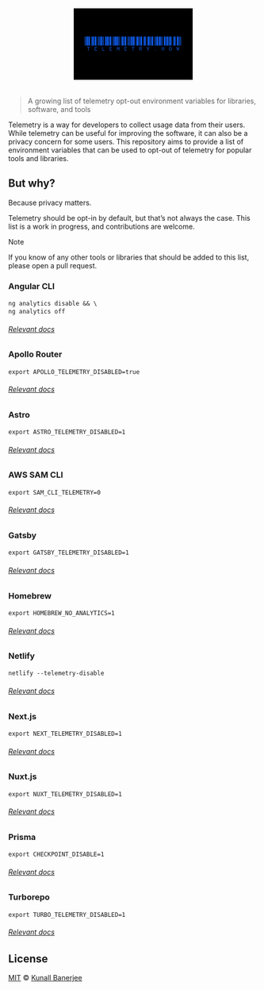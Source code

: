 <a href="https://github.com/yeskunall/telemetry.how">
<div align="center">
    <br />
    <br />
  <img src=".github/assets/banner.png" width="240" />
    <br />
    <br />
</div>
</a>

> A growing list of telemetry opt-out environment variables for libraries, software, and tools

Telemetry is a way for developers to collect usage data from their users. While telemetry can be useful for improving the software, it can also be a privacy concern for some users. This repository aims to provide a list of environment variables that can be used to opt-out of telemetry for popular tools and libraries.

## But why?

Because privacy matters.

Telemetry should be opt-in by default, but that’s not always the case. This list is a work in progress, and contributions are welcome.

> [!NOTE]
> If you know of any other tools or libraries that should be added to this list, please open a pull request.

### Angular CLI

```shell
ng analytics disable && \
ng analytics off
```

###### [Relevant docs](https://angular.io/cli/analytics#disable)

### Apollo Router

```shell
export APOLLO_TELEMETRY_DISABLED=true
```

###### [Relevant docs](https://www.apollographql.com/docs/router/privacy/)

### Astro

```shell
export ASTRO_TELEMETRY_DISABLED=1
```

###### [Relevant docs](https://astro.build/telemetry)

### AWS SAM CLI

```shell
export SAM_CLI_TELEMETRY=0
```

###### [Relevant docs](https://docs.aws.amazon.com/serverless-application-model/latest/developerguide/serverless-sam-telemetry.html#serverless-sam-telemtry-opt-out-profile)

### Gatsby

```shell
export GATSBY_TELEMETRY_DISABLED=1
```

###### [Relevant docs](https://www.gatsbyjs.com/docs/telemetry#how-to-opt-out)

### Homebrew

```shell
export HOMEBREW_NO_ANALYTICS=1
```

###### [Relevant docs](https://docs.brew.sh/Analytics)

### Netlify

```shell
netlify --telemetry-disable
```

###### [Relevant docs](https://docs.netlify.com/cli/get-started/#usage-data-collection)

### Next.js

```shell
export NEXT_TELEMETRY_DISABLED=1
```

###### [Relevant docs](https://nextjs.org/telemetry)

### Nuxt.js

```shell
export NUXT_TELEMETRY_DISABLED=1
```

###### [Relevant docs](https://github.com/nuxt/telemetry)

### Prisma

```shell
export CHECKPOINT_DISABLE=1
```

###### [Relevant docs](https://www.prisma.io/docs/orm/tools/prisma-cli#how-to-opt-out-of-data-collection)

### Turborepo

```shell
export TURBO_TELEMETRY_DISABLED=1
```

###### [Relevant docs](https://turbo.build/repo/docs/telemetry#how-do-i-opt-out)

## License

[MIT](license) © [Kunall Banerjee](https://kimchiii.space)
